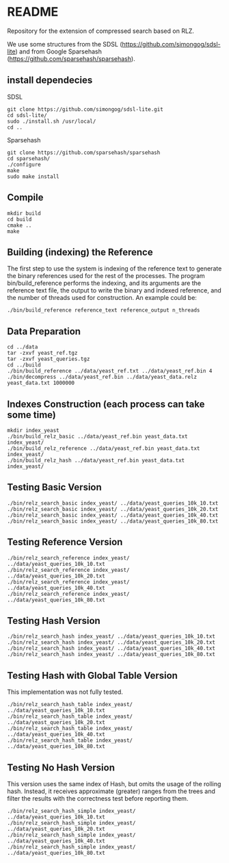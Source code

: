 # README #

Repository for the extension of compressed search based on RLZ.

We use some structures from the SDSL (https://github.com/simongog/sdsl-lite) and from Google Sparsehash (https://github.com/sparsehash/sparsehash).

install dependecies
-------------------
SDSL
```
git clone https://github.com/simongog/sdsl-lite.git
cd sdsl-lite/
sudo ./install.sh /usr/local/
cd ..
```
Sparsehash
```
git clone https://github.com/sparsehash/sparsehash
cd sparsehash/
./configure
make
sudo make install
```

Compile
-------------------
```
mkdir build
cd build
cmake ..
make
```

Building (indexing) the Reference
-------------------
The first step to use the system is indexing of the reference text to generate the binary references used for the rest of the processes. The program bin/build\_reference performs the indexing, and its arguments are the reference text file, the output to write the binary and indexed reference, and the number of threads used for construction.
An example could be:
```
./bin/build_reference reference_text reference_output n_threads
```

Data Preparation
-------------------
```
cd ../data
tar -zxvf yeast_ref.tgz
tar -zxvf yeast_queries.tgz
cd ../build
./bin/build_reference ../data/yeast_ref.txt ../data/yeast_ref.bin 4
./bin/decompress ../data/yeast_ref.bin ../data/yeast_data.relz yeast_data.txt 1000000
```

Indexes Construction (each process can take some time)
-------------------
```
mkdir index_yeast
./bin/build_relz_basic ../data/yeast_ref.bin yeast_data.txt index_yeast/
./bin/build_relz_reference ../data/yeast_ref.bin yeast_data.txt index_yeast/
./bin/build_relz_hash ../data/yeast_ref.bin yeast_data.txt index_yeast/
```


Testing Basic Version
-------------------
```
./bin/relz_search_basic index_yeast/ ../data/yeast_queries_10k_10.txt
./bin/relz_search_basic index_yeast/ ../data/yeast_queries_10k_20.txt
./bin/relz_search_basic index_yeast/ ../data/yeast_queries_10k_40.txt
./bin/relz_search_basic index_yeast/ ../data/yeast_queries_10k_80.txt
```

Testing Reference Version
-------------------
```
./bin/relz_search_reference index_yeast/ ../data/yeast_queries_10k_10.txt
./bin/relz_search_reference index_yeast/ ../data/yeast_queries_10k_20.txt
./bin/relz_search_reference index_yeast/ ../data/yeast_queries_10k_40.txt
./bin/relz_search_reference index_yeast/ ../data/yeast_queries_10k_80.txt
```

Testing Hash Version
-------------------
```
./bin/relz_search_hash index_yeast/ ../data/yeast_queries_10k_10.txt
./bin/relz_search_hash index_yeast/ ../data/yeast_queries_10k_20.txt
./bin/relz_search_hash index_yeast/ ../data/yeast_queries_10k_40.txt
./bin/relz_search_hash index_yeast/ ../data/yeast_queries_10k_80.txt
```

Testing Hash with Global Table Version
-------------------
This implementation was not fully tested.
```
./bin/relz_search_hash_table index_yeast/ ../data/yeast_queries_10k_10.txt
./bin/relz_search_hash_table index_yeast/ ../data/yeast_queries_10k_20.txt
./bin/relz_search_hash_table index_yeast/ ../data/yeast_queries_10k_40.txt
./bin/relz_search_hash_table index_yeast/ ../data/yeast_queries_10k_80.txt
```

Testing No Hash Version
-------------------
This version uses the same index of Hash, but omits the usage of the rolling hash. Instead, it receives approximate (greater) ranges from the trees and filter the results with the correctness test before reporting them.
```
./bin/relz_search_hash_simple index_yeast/ ../data/yeast_queries_10k_10.txt
./bin/relz_search_hash_simple index_yeast/ ../data/yeast_queries_10k_20.txt
./bin/relz_search_hash_simple index_yeast/ ../data/yeast_queries_10k_40.txt
./bin/relz_search_hash_simple index_yeast/ ../data/yeast_queries_10k_80.txt
```




